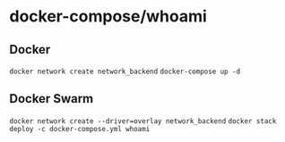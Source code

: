 # docker-compose/whoami

## Docker
`docker network create network_backend`
`docker-compose up -d`

## Docker Swarm
`docker network create --driver=overlay network_backend`
`docker stack deploy -c docker-compose.yml whoami`